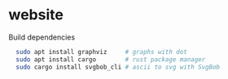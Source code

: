 # website

Build dependencies

```bash
  sudo apt install graphviz     # graphs with dot
  sudo apt install cargo        # rust package manager
  sudo cargo install svgbob_cli # ascii to svg with SvgBob
```
